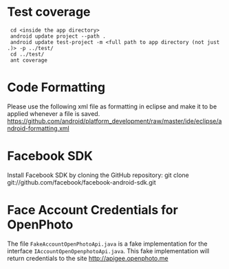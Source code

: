 # Test coverage
     cd <inside the app directory>
     android update project --path .
     android update test-project -m <full path to app directory (not just .)> -p ../test/
     cd ../test/
     ant coverage

# Code Formatting
Please use the following xml file as formatting in eclipse and make it to be applied whenever a file is saved.
    https://github.com/android/platform_development/raw/master/ide/eclipse/android-formatting.xml


# Facebook SDK
Install Facebook SDK by cloning the GitHub repository: git clone git://github.com/facebook/facebook-android-sdk.git


# Face Account Credentials for OpenPhoto
The file `FakeAccountOpenPhotoApi.java` is a fake implementation for the interface `IAccountOpenOpenphotoApi.java`.
This fake implementation will return credentials to the site http://apigee.openphoto.me